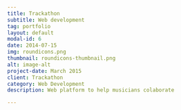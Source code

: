 ```yaml
---
title: Trackathon
subtitle: Web development
tag: portfolio
layout: default
modal-id: 6
date: 2014-07-15
img: roundicons.png
thumbnail: roundicons-thumbnail.png
alt: image-alt
project-date: March 2015
client: Trackathon
category: Web Development
description: Web platform to help musicians colaborate

---
```

